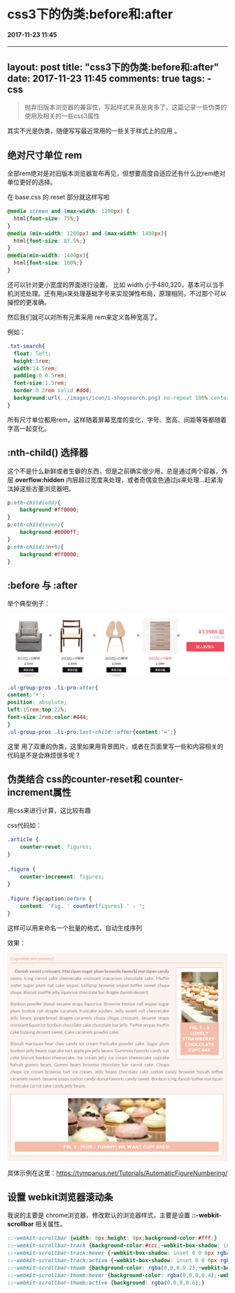 # css3下的伪类:before和:after
#### 2017-11-23 11:45
---
layout: post
title: "css3下的伪类:before和:after"
date: 2017-11-23 11:45
comments: true
tags:
	- css
---
> 抛弃旧版本浏览器的兼容性，写起样式来真是爽多了，这篇记录一些伪类的使用及相关的一些css3属性

其实不光是伪类，随便写写最近常用的一些关于样式上的应用 。

## 绝对尺寸单位 rem

全部rem绝对是对旧版本浏览器宣布再见，但想要高度自适应还有什么比rem绝对单位更好的选择。

在 base.css 的 reset 部分就这样写啦

```css
@media screen and (max-width: 1200px) {
  html{font-size: 75%;}
}
@media (min-width: 1200px) and (max-width: 1400px){
  html{font-size: 87.5%;}
}
@media(min-width: 1400px){
  html{font-size: 100%;}
}
```

还可以针对更小宽度的界面进行设置， 比如 width 小于480,320，基本可以当手机浏览处理。还有用js来处理基础字号来实现弹性布局，原理相同，不过那个可以操控的更准确。

然后我们就可以对所有元素采用 rem来定义各种宽高了。

例如：

```css
.txt-search{
  float: left;
  height:5rem;
  width:14.5rem;
  padding:0 0.5rem;
  font-size:1.5rem;
  border:0.2rem solid #ddd;
  background:url(../images/icon/i-shopsearch.png) no-repeat 100% center;-webkit-background-size:cover;background-size:cover;
}

```

所有尺寸单位都用rem，这样随着屏幕宽度的变化，字号、宽高、间距等等都随着字高一起变化。

## :nth-child() 选择器

这个不是什么新鲜或者生僻的东西，但是之前确实很少用，总是通过两个容器，外层 **overflow:hidden** 内层超过宽度来处理，或者奇偶变色通过js来处理...赶紧淘汰掉这些古董浏览器吧。

````css
p:nth-child(odd){
	background:#ff0000;
}
p:nth-child(even){
	background:#0000ff;
}
p:nth-child(3n+0){
	background:#ff0000;
}
````

## :before 与 :after

举个典型例子：

![after](/images/after.png)

```css
.ul-group-pros .li-pro:after{
content:'+';
position: absolute;
left:15rem;top:22%;
font-size:2rem;color:#444;
}
.ul-group-pros .li-pro:last-child::after{content:'=';}
```

这里 用了双重的伪类，这里如果用背景图片，或者在页面里写一些和内容相关的代码是不是会麻烦很多呢？

## 伪类结合 css的counter-reset和 counter-increment属性

用css来进行计算，这比较有趣

css代码如：

```css
.article {
	counter-reset: figures;
}

.figure {
	counter-increment: figures;
}

.figure figcaption:before {
	content: 'Fig. ' counter(figures) ' - ';
}
```

这样可以用来命名一个批量的格式，自动生成序列

效果：

![css-counter](/images/css-counter.png)

具体示例在这里：https://tympanus.net/Tutorials/AutomaticFigureNumbering/



## 设置 webkit浏览器滚动条

我说的主要是 chrome浏览器，修改默认的浏览器样式，主要是设置 **::-webkit-scrollbar** 相关属性。

```css
::-webkit-scrollbar {width: 8px;height: 8px;background-color:#fff;}
::-webkit-scrollbar-track {background-color:#ccc;-webkit-box-shadow: inset 0 0 6px rgba(0,0,0,0);}
::-webkit-scrollbar-track:hover {-webkit-box-shadow: inset 0 0 6px rgba(0,0,0,0.4);background-color:#fefefe;}
::-webkit-scrollbar-track:active {-webkit-box-shadow: inset 0 0 6px rgba(0,0,0,0.4);background-color:#f0f0f0;}
::-webkit-scrollbar-thumb {background-color: rgba(0,0,0,0.2);-webkit-box-shadow: inset 1px 1px 0 rgba(0,0,0,.2);}
::-webkit-scrollbar-thumb:hover {background-color: rgba(0,0,0,0.4);-webkit-box-shadow: inset 1px 1px 0 rgba(0,0,0,.1);}
::-webkit-scrollbar-thumb:active {background: rgba(0,0,0,0.6);}
```


